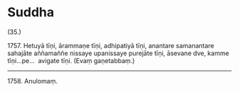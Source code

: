 # Suddha

(35.)

1757\. Hetuyā tīṇi, ārammaṇe tīṇi, adhipatiyā tīṇi, anantare samanantare sahajāte aññamaññe nissaye upanissaye purejāte tīṇi, āsevane dve, kamme tīṇi…pe…  avigate tīṇi. (Evaṃ gaṇetabbaṃ.)

---

1758\. Anulomaṃ.

